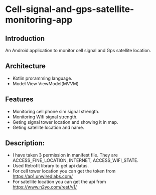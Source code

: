# Cell-signal-and-gps-satellite-monitoring-app

## Introduction
An Android application to monitor cell signal and Gps satellite location.

## Architecture
* Kotlin proramming language.
* Model View ViewModel(MVVM)

## Features 
* Monitoring cell phone sim signal strength.
* Monitoring Wifi signal strength.
* Geting signal tower location and showing it in map.
* Geting satellite location and name.

## Description:
* I have taken 3 permission in manifest file. They are ACCESS_FINE_LOCATION, INTERNET, ACCESS_WIFI_STATE. 
* Used Retrofit library to get api datas.
* For cell tower location you can get the token from https://ap1.unwiredlabs.com/
* For satellite location you can get the api  from https://www.n2yo.com/rest/v1/





